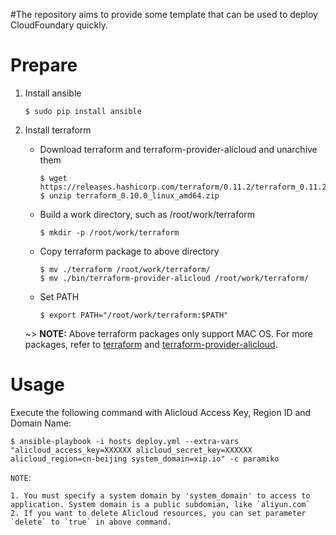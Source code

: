 #The repository aims to provide some template that can be used to deploy CloudFoundary quickly.

Prepare
=======
1. Install ansible

       $ sudo pip install ansible
2. Install terraform
   * Download terraform and terraform-provider-alicloud and unarchive them

         $ wget https://releases.hashicorp.com/terraform/0.11.2/terraform_0.11.2_linux_amd64.zip
         $ unzip terraform_0.10.0_linux_amd64.zip

   * Build a work directory, such as /root/work/terraform

         $ mkdir -p /root/work/terraform

   * Copy terraform package to above directory

         $ mv ./terraform /root/work/terraform/
         $ mv ./bin/terraform-provider-alicloud /root/work/terraform/
   * Set PATH

         $ export PATH="/root/work/terraform:$PATH"

   ~> **NOTE:** Above terraform packages only support MAC OS.
   For more packages, refer to [terraform](https://releases.hashicorp.com/terraform/?_ga=2.10495730.736095916.1505112587-366911210.1497366445)
   and [terraform-provider-alicloud](https://github.com/alibaba/terraform-provider/releases).


Usage
=====
Execute the following command with Alicloud Access Key, Region ID and Domain Name:

    $ ansible-playbook -i hosts deploy.yml --extra-vars "alicloud_access_key=XXXXXX alicloud_secret_key=XXXXXX alicloud_region=cn-beijing system_domain=xip.io" -c paramiko

`NOTE`:

    1. You must specify a system domain by 'system_domain' to access to application. System domain is a public subdomian, like `aliyun.com`
    2. If you want to delete Alicloud resources, you can set parameter `delete` to `true` in above command.
